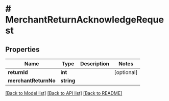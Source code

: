 # # MerchantReturnAcknowledgeRequest

## Properties

Name | Type | Description | Notes
------------ | ------------- | ------------- | -------------
**returnId** | **int** |  | [optional]
**merchantReturnNo** | **string** |  |

[[Back to Model list]](../../README.md#models) [[Back to API list]](../../README.md#endpoints) [[Back to README]](../../README.md)
